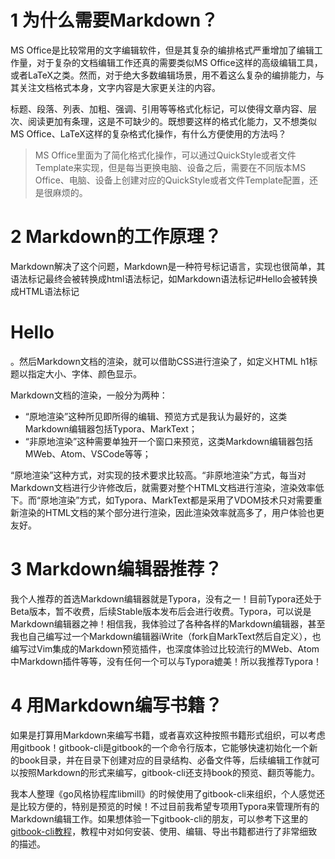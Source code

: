 # 1 为什么需要Markdown？

MS Office是比较常用的文字编辑软件，但是其复杂的编排格式严重增加了编辑工作量，对于复杂的文档编辑工作还真的需要类似MS Office这样的高级编辑工具，或者LaTeX之类。然而，对于绝大多数编辑场景，用不着这么复杂的编排能力，与其关注文档格式本身，文字内容是大家更关注的内容。

标题、段落、列表、加粗、强调、引用等等格式化标记，可以使得文章内容、层次、阅读更加有条理，这是不可缺少的。既想要这样的格式化能力，又不想类似MS Office、LaTeX这样的复杂格式化操作，有什么方便使用的方法吗？

> MS Office里面为了简化格式化操作，可以通过QuickStyle或者文件Template来实现，但是每当更换电脑、设备之后，需要在不同版本MS Office、电脑、设备上创建对应的QuickStyle或者文件Template配置，还是很麻烦的。

# 2 Markdown的工作原理？

Markdown解决了这个问题，Markdown是一种符号标记语言，实现也很简单，其语法标记最终会被转换成html语法标记，如Markdown语法标记#Hello会被转换成HTML语法标记<h1>Hello</h1>。然后Markdown文档的渲染，就可以借助CSS进行渲染了，如定义HTML h1标题以指定大小、字体、颜色显示。

Markdown文档的渲染，一般分为两种：

- “原地渲染”这种所见即所得的编辑、预览方式是我认为最好的，这类Markdown编辑器包括Typora、MarkText；
- “非原地渲染”这种需要单独开一个窗口来预览，这类Markdown编辑器包括MWeb、Atom、VSCode等等；

“原地渲染”这种方式，对实现的技术要求比较高。“非原地渲染”方式，每当对Markdown文档进行少许修改后，就需要对整个HTML文档进行渲染，渲染效率低下。而“原地渲染”方式，如Typora、MarkText都是采用了VDOM技术只对需要重新渲染的HTML文档的某个部分进行渲染，因此渲染效率就高多了，用户体验也更友好。

# 3 Markdown编辑器推荐？

我个人推荐的首选Markdown编辑器就是Typora，没有之一！目前Typora还处于Beta版本，暂不收费，后续Stable版本发布后会进行收费。Typora，可以说是Markdown编辑器之神！相信我，我体验过了各种各样的Markdown编辑器，甚至我也自己编写过一个Markdown编辑器iWrite（fork自MarkText然后自定义），也编写过Vim集成的Markdown预览插件，也深度体验过比较流行的MWeb、Atom中Markdown插件等等，没有任何一个可以与Typora媲美！所以我推荐Typora！

# 4 用Markdown编写书籍？

如果是打算用Markdown来编写书籍，或者喜欢这种按照书籍形式组织，可以考虑用gitbook！gitbook-cli是gitbook的一个命令行版本，它能够快速初始化一个新的book目录，并在目录下创建对应的目录结构、必备文件等，后续编辑工作就可以按照Markdown的形式来编写，gitbook-cli还支持book的预览、翻页等能力。

我本人整理《go风格协程库libmill》的时候使用了gitbook-cli来组织，个人感觉还是比较方便的，特别是预览的时候！不过目前我希望专项用Typora来管理所有的Markdown编辑工作。如果想体验一下gitbook-cli的朋友，可以参考下这里的[gitbook-cli教程](https://toolchain.gitbook.com/setup.html)，教程中对如何安装、使用、编辑、导出书籍都进行了非常细致的描述。

